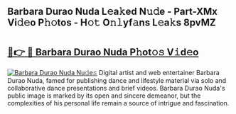 ## Barbara Durao Nuda L𝚎a𝚔ed N𝚞𝚍e - Part-XMx Vi𝚍𝚎o P𝚑𝚘tos - H𝚘𝚝 O𝚗𝚕yf𝚊ns L𝚎a𝚔s 8pvMZ

# <h2><a href="http://kf8bjnd.oniu.top/?m=Barbara+Durao+Nuda">🔗👉 🔴 Barbara Durao Nuda P𝚑ot𝚘𝚜 V𝚒d𝚎o</a></h2>

[![Barbara Durao Nuda Nu𝚍e𝚜](https://i.imgur.com/0qMVB7G.gif)](http://kf8bjnd.oniu.top/?m=Barbara+Durao+Nuda)
Digital artist and web entertainer Barbara Durao Nuda, famed for publishing dance and lifestyle material via solo and collaborative dance presentations and brief videos. Barbara Durao Nuda's public image is marked by its open and sincere demeanor, but the complexities of his personal life remain a source of intrigue and fascination.  
